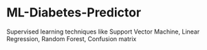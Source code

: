 # ML-Diabetes-Predictor
Supervised learning techniques like Support Vector Machine, Linear Regression, Random Forest, Confusion matrix
